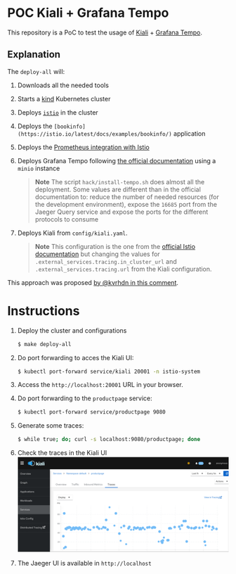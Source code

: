 # POC Kiali + Grafana Tempo

This repository is a PoC to test the usage of [Kiali](https://kiali.io/) + [Grafana Tempo](https://grafana.com/oss/tempo/).

## Explanation
The `deploy-all` will:
1. Downloads all the needed tools
1. Starts a [kind](https://kind.sigs.k8s.io/) Kubernetes cluster
1. Deploys [`istio`](https://istio.io/) in the cluster
1. Deploys the `[bookinfo](https://istio.io/latest/docs/examples/bookinfo/)` application
1. Deploys the [Prometheus integration with Istio](https://istio.io/latest/docs/ops/integrations/prometheus/)
1. Deploys Grafana Tempo following [the official documentation](https://grafana.com/docs/tempo/latest/setup/tanka/) using a `minio` instance
    > **Note**
    > The script `hack/install-tempo.sh` does almost all the deployment. Some values are different than in the official documentation to: reduce the number of needed resources (for the development environment), expose the `16685` port from the Jaeger Query service and expose the ports for the different protocols to consume

1. Deploys Kiali from `config/kiali.yaml`.
    > **Note**
    >This configuration is the one from the [official Istio documentation](https://istio.io/latest/docs/ops/integrations/kiali/#option-1-quick-start) but changing the values for `.external_services.tracing.in_cluster_url` and `.external_services.tracing.url` from the Kiali configuration.

This approach was proposed [by @kvrhdn in this comment](https://github.com/kiali/kiali/issues/4278#issuecomment-980638393).

# Instructions

1. Deploy the cluster and configurations
    ```sh
    $ make deploy-all
    ```
1. Do port forwarding to acces the Kiali UI:

    ```sh
    $ kubectl port-forward service/kiali 20001 -n istio-system
    ```
1. Access the `http://localhost:20001` URL in your browser.
1. Do port forwarding to the `productpage` service:
    ```sh
    $ kubectl port-forward service/productpage 9080
    ```
1. Generate some traces:
    ```sh
    $ while true; do; curl -s localhost:9080/productpage; done
    ```
1. Check the traces in the Kiali UI
    ![Some traces in the Kiali UI](img/kialitraces.png)
1. The Jaeger UI is available in `http://localhost`
